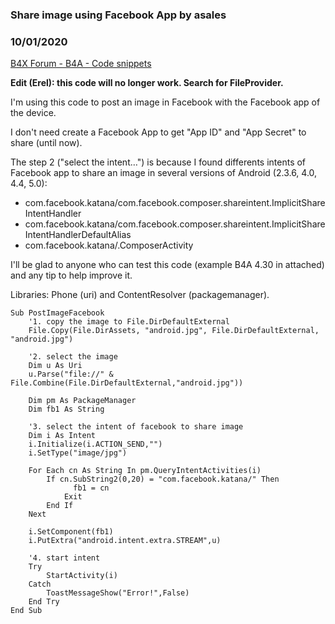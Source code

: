 ### Share image using Facebook App by asales
### 10/01/2020
[B4X Forum - B4A - Code snippets](https://www.b4x.com/android/forum/threads/54686/)

**Edit (Erel): this code will no longer work. Search for FileProvider.**  
  
I'm using this code to post an image in Facebook with the Facebook app of the device.  
  
I don't need create a Facebook App to get "App ID" and "App Secret" to share (until now).  
  
The step 2 ("select the intent…") is because I found differents intents of Facebook app to share an image in several versions of Android (2.3.6, 4.0, 4.4, 5.0):  
- com.facebook.katana/com.facebook.composer.shareintent.ImplicitShareIntentHandler  
- com.facebook.katana/com.facebook.composer.shareintent.ImplicitShareIntentHandlerDefaultAlias  
- com.facebook.katana/.ComposerActivity  
  
I'll be glad to anyone who can test this code (example B4A 4.30 in attached) and any tip to help improve it.  
  
Libraries: Phone (uri) and ContentResolver (packagemanager).  
  

```B4X
Sub PostImageFacebook  
    '1. copy the image to File.DirDefaultExternal  
    File.Copy(File.DirAssets, "android.jpg", File.DirDefaultExternal, "android.jpg")  
  
    '2. select the image  
    Dim u As Uri  
    u.Parse("file://" & File.Combine(File.DirDefaultExternal,"android.jpg"))  
  
    Dim pm As PackageManager  
    Dim fb1 As String  
  
    '3. select the intent of facebook to share image  
    Dim i As Intent  
    i.Initialize(i.ACTION_SEND,"")  
    i.SetType("image/jpg")  
  
    For Each cn As String In pm.QueryIntentActivities(i)  
        If cn.SubString2(0,20) = "com.facebook.katana/" Then  
              fb1 = cn  
            Exit  
        End If  
    Next  
  
    i.SetComponent(fb1)  
    i.PutExtra("android.intent.extra.STREAM",u)  
  
    '4. start intent  
    Try  
        StartActivity(i)  
    Catch  
        ToastMessageShow("Error!",False)  
    End Try  
End Sub
```